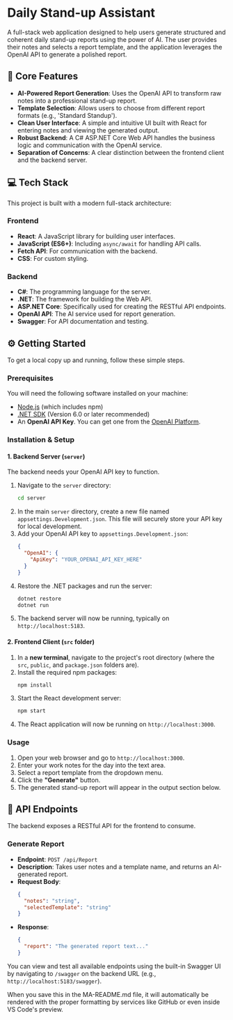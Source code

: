 # Daily Stand-up Assistant

A full-stack web application designed to help users generate structured and coherent daily stand-up reports using the power of AI. The user provides their notes and selects a report template, and the application leverages the OpenAI API to generate a polished report.

## 🚀 Core Features

-   **AI-Powered Report Generation**: Uses the OpenAI API to transform raw notes into a professional stand-up report.
-   **Template Selection**: Allows users to choose from different report formats (e.g., 'Standard Standup').
-   **Clean User Interface**: A simple and intuitive UI built with React for entering notes and viewing the generated output.
-   **Robust Backend**: A C# ASP.NET Core Web API handles the business logic and communication with the OpenAI service.
-   **Separation of Concerns**: A clear distinction between the frontend client and the backend server.

## 💻 Tech Stack

This project is built with a modern full-stack architecture:

### Frontend
-   **React**: A JavaScript library for building user interfaces.
-   **JavaScript (ES6+)**: Including `async/await` for handling API calls.
-   **Fetch API**: For communication with the backend.
-   **CSS**: For custom styling.

### Backend
-   **C#**: The programming language for the server.
-   **.NET**: The framework for building the Web API.
-   **ASP.NET Core**: Specifically used for creating the RESTful API endpoints.
-   **OpenAI API**: The AI service used for report generation.
-   **Swagger**: For API documentation and testing.

## ⚙️ Getting Started

To get a local copy up and running, follow these simple steps.

### Prerequisites

You will need the following software installed on your machine:
-   [Node.js](https://nodejs.org/en/) (which includes npm)
-   [.NET SDK](https://dotnet.microsoft.com/download) (Version 6.0 or later recommended)
-   An **OpenAI API Key**. You can get one from the [OpenAI Platform](https://platform.openai.com/).

### Installation & Setup

#### 1. Backend Server (`server`)

The backend needs your OpenAI API key to function.

1.  Navigate to the `server` directory:
    ```bash
    cd server
    ```
2.  In the main `server` directory, create a new file named `appsettings.Development.json`. This file will securely store your API key for local development.
3.  Add your OpenAI API key to `appsettings.Development.json`:
    ```json
    {
      "OpenAI": {
        "ApiKey": "YOUR_OPENAI_API_KEY_HERE"
      }
    }
    ```
4.  Restore the .NET packages and run the server:
    ```bash
    dotnet restore
    dotnet run
    ```
5.  The backend server will now be running, typically on `http://localhost:5183`.

#### 2. Frontend Client (`src` folder)

1.  In a **new terminal**, navigate to the project's root directory (where the `src`, `public`, and `package.json` folders are).
2.  Install the required npm packages:
    ```bash
    npm install
    ```
3.  Start the React development server:
    ```bash
    npm start
    ```
4.  The React application will now be running on `http://localhost:3000`.

### Usage

1.  Open your web browser and go to `http://localhost:3000`.
2.  Enter your work notes for the day into the text area.
3.  Select a report template from the dropdown menu.
4.  Click the **"Generate"** button.
5.  The generated stand-up report will appear in the output section below.

## 🔌 API Endpoints

The backend exposes a RESTful API for the frontend to consume.

### Generate Report
-   **Endpoint**: `POST /api/Report`
-   **Description**: Takes user notes and a template name, and returns an AI-generated report.
-   **Request Body**:
    ```json
    {
      "notes": "string",
      "selectedTemplate": "string"
    }
    ```
-   **Response**:
    ```json
    {
      "report": "The generated report text..."
    }
    ```
You can view and test all available endpoints using the built-in Swagger UI by navigating to `/swagger` on the backend URL (e.g., `http://localhost:5183/swagger`).

When you save this in the MA-README.md file, it will automatically be rendered with the proper formatting by services like GitHub or even inside VS Code's preview.